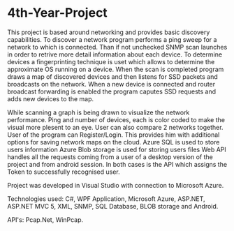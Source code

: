# 4th-Year-Project

This project is based around networking and provides basic discovery capabilities.
To discover a network program performs a ping sweep for a network to which is connected. Than if not unchecked
SNMP scan launches in order to retrive more detail information about each device. To determine devices a fingerprinting
technique is uset which allows to determine the approximate OS running on a device. When the scan is completed
program draws a map of discovered devices and then listens for SSD packets and broadcasts on the network. When a new device is connected and router broadcast forwarding is enabled the program caputes SSD requests and adds new devices to the map.

While scanning a graph is being drawn to visualize the network performance. Ping and number of devices, each is color coded to make the visual more plesent to an eye. User can also compare 2 networks together.
User of the program can Register/Login. This provides him with additional options for saving network maps on the cloud.
Azure SQL is used to store users information
Azure Blob storage is used for storing users files
Web API handles all the requests coming from a user of a desktop version of the project and from android session.
In both cases is the API which assigns the Token to successfully recognised user.

Project was developed in Visual Studio with connection to Microsoft Azure.

Technologies used: C#, WPF Application, Microsoft Azure, ASP.NET, ASP.NET MVC 5, XML, SNMP, SQL Database, BLOB storage and Android.

API's: Pcap.Net, WinPcap.

